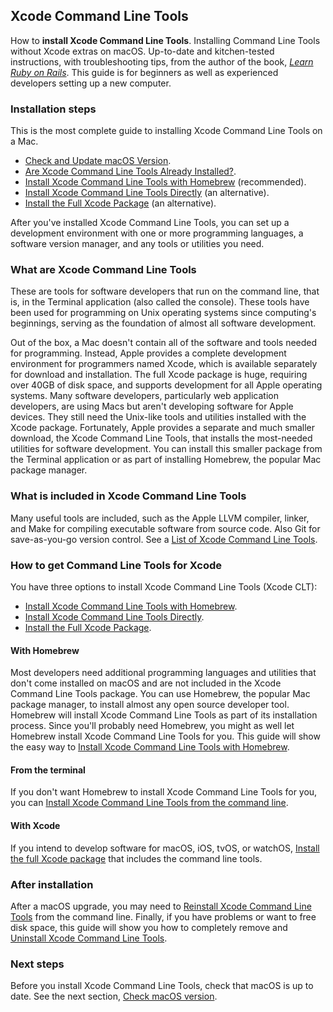 ## Xcode Command Line Tools

How to **install Xcode Command Line Tools**. Installing Command Line Tools without Xcode extras on macOS. Up-to-date and kitchen-tested instructions, with troubleshooting tips, from the author of the book, _[Learn Ruby on Rails](https://learn-rails.com/)_. This guide is for beginners as well as experienced developers setting up a new computer.

### Installation steps

 This is the most complete guide to installing Xcode Command Line Tools on a Mac.
- [Check and Update macOS Version](/commandlinetools/1.html).
- [Are Xcode Command Line Tools Already Installed?](/commandlinetools/2.html).
- [Install Xcode Command Line Tools with Homebrew](/commandlinetools/3.html) (recommended).
- [Install Xcode Command Line Tools Directly](/commandlinetools/4.html) (an alternative).
- [Install the Full Xcode Package](/commandlinetools/5.html) (an alternative).

After you've installed Xcode Command Line Tools, you can set up a development environment with one or more programming languages, a software version manager, and any tools or utilities you need.

### What are Xcode Command Line Tools

These are tools for software developers that run on the command line, that is, in the Terminal application (also called the console). These tools have been used for programming on Unix operating systems since computing's beginnings, serving as the foundation of almost all software development.

Out of the box, a Mac doesn't contain all of the software and tools needed for programming. Instead, Apple provides a complete development environment for programmers named Xcode, which is available separately for download and installation. The full Xcode package is huge, requiring over 40GB of disk space, and supports development for all Apple operating systems. Many software developers, particularly web application developers, are using Macs but aren't developing software for Apple devices. They still need the Unix-like tools and utilities installed with the Xcode package. Fortunately, Apple provides a separate and much smaller download, the Xcode Command Line Tools, that installs the most-needed utilities for software development. You can install this smaller package from the Terminal application or as part of installing Homebrew, the popular Mac package manager.

### What is included in Xcode Command Line Tools

Many useful tools are included, such as the Apple LLVM compiler, linker, and Make for compiling executable software from source code. Also Git for save-as-you-go version control. See a [List of Xcode Command Line Tools](/commandlinetools/8.html).

### How to get Command Line Tools for Xcode

You have three options to install Xcode Command Line Tools (Xcode CLT):
- [Install Xcode Command Line Tools with Homebrew](/commandlinetools/3.html).
- [Install Xcode Command Line Tools Directly](/commandlinetools/4.html).
- [Install the Full Xcode Package](/commandlinetools/5.html).

#### With Homebrew

Most developers need additional programming languages and utilities that don't come installed on macOS and are not included in the Xcode Command Line Tools package. You can use Homebrew, the popular Mac package manager, to install almost any open source developer tool. Homebrew will install Xcode Command Line Tools as part of its installation process. Since you'll probably need Homebrew, you might as well let Homebrew install Xcode Command Line Tools for you. This guide will show the easy way to [Install Xcode Command Line Tools with Homebrew](/commandlinetools/3.html).

#### From the terminal

If you don't want Homebrew to install Xcode Command Line Tools for you, you can [Install Xcode Command Line Tools from the command line](/commandlinetools/4.html).

#### With Xcode

If you intend to develop software for  macOS, iOS, tvOS, or watchOS, [Install the full Xcode package](/commandlinetools/5.html) that includes the command line tools.

### After installation

After a macOS upgrade, you may need to [Reinstall Xcode Command Line Tools](/commandlinetools/7.html) from the command line. Finally, if you have problems or want to free disk space, this guide will show you how to completely remove and [Uninstall Xcode Command Line Tools](/commandlinetools/6.html).

### Next steps

Before you install Xcode Command Line Tools, check that macOS is up to date. See the next section, [Check macOS version](/commandlinetools/1.html).
